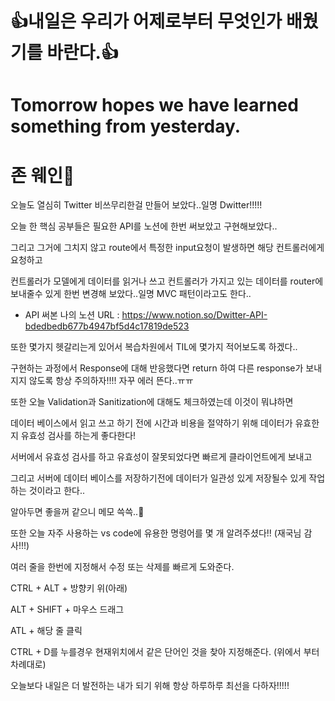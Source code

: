 # 👍내일은 우리가 어제로부터 무엇인가 배웠기를 바란다.👍

# Tomorrow hopes we have learned something from yesterday.

# 존 웨인👱

오늘도 열심히 Twitter 비쓰무리한걸 만들어 보았다..일명 Dwitter!!!!!

오늘 한 핵심 공부들은 필요한 API를 노션에 한번 써보았고 구현해보았다.. 

그리고 그거에 그치지 않고 route에서 특정한 input요청이 발생하면 해당 컨트롤러에게 요청하고 

컨트롤러가 모델에게 데이터를 읽거나 쓰고 컨트롤러가 가지고 있는 데이터를 router에 보내줄수 있게 한번 변경해 보았다..일명 MVC 패턴이라고도 한다..

- API 써본 나의 노션 URL : https://www.notion.so/Dwitter-API-bdedbedb677b4947bf5d4c17819de523

또한 몇가지 헷갈리는게 있어서 복습차원에서 TIL에 몇가지 적어보도록 하겠다..

구현하는 과정에서 Response에 대해 반응했다면 return 하여 다른 response가 보내지지 않도록 항상 주의하자!!!! 자꾸 에러 뜬다..ㅠㅠ

또한 오늘 Validation과 Sanitization에 대해도 체크하였는데 이것이 뭐냐하면

데이터 베이스에서 읽고 쓰고 하기 전에 시간과 비용을 절약하기 위해 데이터가 유효한지 유효성 검사를 하는게 좋다한다!

서버에서 유효성 검사를 하고 유효성이 잘못되었다면 빠르게 클라이언트에게 보내고  

그리고 서버에 데이터 베이스를 저장하기전에 데이터가 일관성 있게 저장될수 있게 작업하는 것이라고 한다..

알아두면 좋을꺼 같으니 메모 쓱쓱..📝

또한 오늘 자주 사용하는 vs code에 유용한 명령어를 몇 개 알려주셨다!! (재국님 감사!!!)

여러 줄을 한번에 지정해서 수정 또는 삭제를 빠르게 도와준다.

CTRL + ALT + 방향키 위(아래)

ALT + SHIFT + 마우스 드래그

ATL + 해당 줄 클릭

CTRL + D를 누를경우 현재위치에서 같은 단어인 것을 찾아 지정해준다. (위에서 부터 차례대로)

오늘보다 내일은 더 발전하는 내가 되기 위해 항상 하루하루 최선을 다하자!!!!! 

